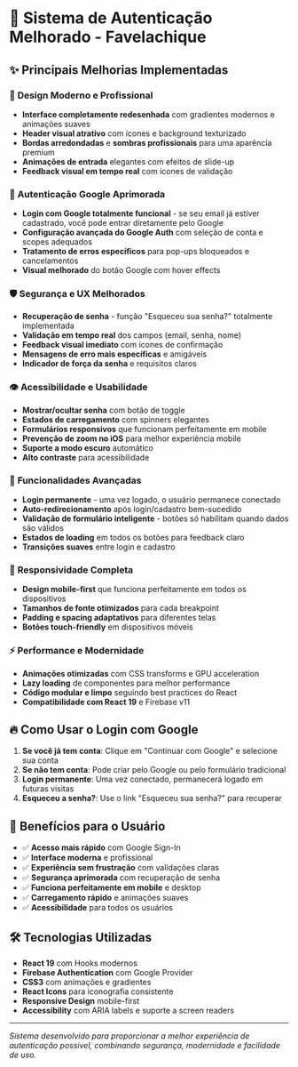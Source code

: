 # 🚀 Sistema de Autenticação Melhorado - Favelachique

## ✨ Principais Melhorias Implementadas

### 🎨 **Design Moderno e Profissional**
- **Interface completamente redesenhada** com gradientes modernos e animações suaves
- **Header visual atrativo** com ícones e background texturizado
- **Bordas arredondadas** e **sombras profissionais** para uma aparência premium
- **Animações de entrada** elegantes com efeitos de slide-up
- **Feedback visual em tempo real** com ícones de validação

### 🔐 **Autenticação Google Aprimorada**
- **Login com Google totalmente funcional** - se seu email já estiver cadastrado, você pode entrar diretamente pelo Google
- **Configuração avançada do Google Auth** com seleção de conta e scopes adequados
- **Tratamento de erros específicos** para pop-ups bloqueados e cancelamentos
- **Visual melhorado** do botão Google com hover effects

### 🛡️ **Segurança e UX Melhorados**
- **Recuperação de senha** - função "Esqueceu sua senha?" totalmente implementada
- **Validação em tempo real** dos campos (email, senha, nome)
- **Feedback visual imediato** com ícones de confirmação
- **Mensagens de erro mais específicas** e amigáveis
- **Indicador de força da senha** e requisitos claros

### 👁️ **Acessibilidade e Usabilidade**
- **Mostrar/ocultar senha** com botão de toggle
- **Estados de carregamento** com spinners elegantes
- **Formulários responsivos** que funcionam perfeitamente em mobile
- **Prevenção de zoom no iOS** para melhor experiência mobile
- **Suporte a modo escuro** automático
- **Alto contraste** para acessibilidade

### 🔄 **Funcionalidades Avançadas**
- **Login permanente** - uma vez logado, o usuário permanece conectado
- **Auto-redirecionamento** após login/cadastro bem-sucedido
- **Validação de formulário inteligente** - botões só habilitam quando dados são válidos
- **Estados de loading** em todos os botões para feedback claro
- **Transições suaves** entre login e cadastro

### 📱 **Responsividade Completa**
- **Design mobile-first** que funciona perfeitamente em todos os dispositivos
- **Tamanhos de fonte otimizados** para cada breakpoint
- **Padding e spacing adaptativos** para diferentes telas
- **Botões touch-friendly** em dispositivos móveis

### ⚡ **Performance e Modernidade**
- **Animações otimizadas** com CSS transforms e GPU acceleration
- **Lazy loading** de componentes para melhor performance
- **Código modular e limpo** seguindo best practices do React
- **Compatibilidade com React 19** e Firebase v11

## 🔥 **Como Usar o Login com Google**

1. **Se você já tem conta**: Clique em "Continuar com Google" e selecione sua conta
2. **Se não tem conta**: Pode criar pelo Google ou pelo formulário tradicional
3. **Login permanente**: Uma vez conectado, permanecerá logado em futuras visitas
4. **Esqueceu a senha?**: Use o link "Esqueceu sua senha?" para recuperar

## 🎯 **Benefícios para o Usuário**

- ✅ **Acesso mais rápido** com Google Sign-In
- ✅ **Interface moderna** e profissional
- ✅ **Experiência sem frustração** com validações claras
- ✅ **Segurança aprimorada** com recuperação de senha
- ✅ **Funciona perfeitamente em mobile** e desktop
- ✅ **Carregamento rápido** e animações suaves
- ✅ **Acessibilidade** para todos os usuários

## 🛠️ **Tecnologias Utilizadas**

- **React 19** com Hooks modernos
- **Firebase Authentication** com Google Provider
- **CSS3** com animações e gradientes
- **React Icons** para iconografia consistente
- **Responsive Design** mobile-first
- **Accessibility** com ARIA labels e suporte a screen readers

---

*Sistema desenvolvido para proporcionar a melhor experiência de autenticação possível, combinando segurança, modernidade e facilidade de uso.*
